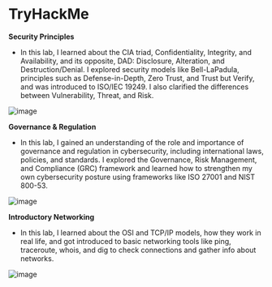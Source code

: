 # TryHackMe

**Security Principles**
- In this lab, I learned about the CIA triad, Confidentiality, Integrity, and Availability, and its opposite, DAD: Disclosure, Alteration, and Destruction/Denial. I explored security models like Bell-LaPadula, principles such as Defense-in-Depth, Zero Trust, and Trust but Verify, and was introduced to ISO/IEC 19249. I also clarified the differences between Vulnerability, Threat, and Risk.
 
![image](https://github.com/user-attachments/assets/e666ac96-ef8b-49d3-a00d-981ef7b5a073)

**Governance & Regulation**

- In this lab, I gained an understanding of the role and importance of governance and regulation in cybersecurity, including international laws, policies, and standards. I explored the Governance, Risk Management, and Compliance (GRC) framework and learned how to strengthen my own cybersecurity posture using frameworks like ISO 27001 and NIST 800-53.

![image](https://github.com/user-attachments/assets/0e79437a-316e-4897-8f2f-7bd8506fd71d)

**Introductory Networking**

- In this lab, I learned about the OSI and TCP/IP models, how they work in real life, and got introduced to basic networking tools like ping, traceroute, whois, and dig to check connections and gather info about networks.

![image](https://github.com/user-attachments/assets/4dd78a19-3e1d-4ea7-bc5a-3a3eccbf7309)
